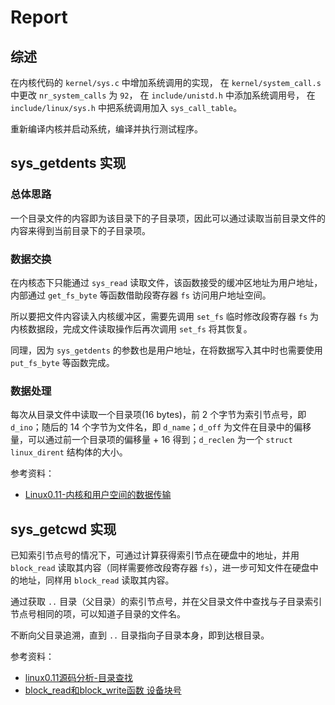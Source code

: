 # Report

## 综述

在内核代码的 ```kernel/sys.c``` 中增加系统调用的实现，
在 ```kernel/system_call.s``` 中更改 ```nr_system_calls``` 为 ```92```，
在 ```include/unistd.h``` 中添加系统调用号，
在 ```include/linux/sys.h``` 中把系统调用加入 ```sys_call_table```。

重新编译内核并启动系统，编译并执行测试程序。

## sys_getdents 实现

### 总体思路

一个目录文件的内容即为该目录下的子目录项，因此可以通过读取当前目录文件的内容来得到当前目录下的子目录项。

### 数据交换

在内核态下只能通过 ```sys_read``` 读取文件，该函数接受的缓冲区地址为用户地址，内部通过 ```get_fs_byte``` 等函数借助段寄存器 ```fs``` 访问用户地址空间。

所以要把文件内容读入内核缓冲区，需要先调用 ```set_fs``` 临时修改段寄存器 ```fs``` 为内核数据段，完成文件读取操作后再次调用 ```set_fs``` 将其恢复。

同理，因为 ```sys_getdents``` 的参数也是用户地址，在将数据写入其中时也需要使用 ```put_fs_byte``` 等函数完成。

### 数据处理

每次从目录文件中读取一个目录项(16 bytes)，前 2 个字节为索引节点号，即 ```d_ino```；随后的 14 个字节为文件名，即 ```d_name```；```d_off``` 为文件在目录中的偏移量，可以通过前一个目录项的偏移量 + 16 得到；```d_reclen``` 为一个 ```struct linux_dirent``` 结构体的大小。

参考资料：

- [Linux0.11-内核和用户空间的数据传输](https://www.elecfans.com/emb/20190402899442.html)

## sys_getcwd 实现

已知索引节点号的情况下，可通过计算获得索引节点在硬盘中的地址，并用 ```block_read``` 读取其内容（同样需要修改段寄存器 ```fs```），进一步可知文件在硬盘中的地址，同样用 ```block_read``` 读取其内容。

通过获取 ```..``` 目录（父目录）的索引节点号，并在父目录文件中查找与子目录索引节点号相同的项，可以知道子目录的文件名。

不断向父目录追溯，直到 ```..``` 目录指向子目录本身，即到达根目录。

参考资料：
- [linux0.11源码分析-目录查找](https://juejin.cn/post/69148310594777579661)
- [block_read和block_write函数 设备块号](https://blog.csdn.net/yu704645129/article/details/50462808)